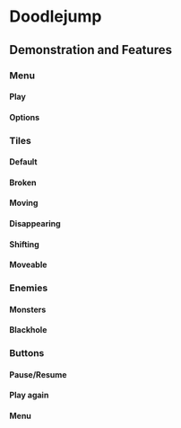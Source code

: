 # Doodlejump

## Demonstration and Features

### Menu

#### Play

#### Options

### Tiles

#### Default

#### Broken

#### Moving

#### Disappearing

#### Shifting

#### Moveable

### Enemies

#### Monsters

#### Blackhole

### Buttons

#### Pause/Resume

#### Play again

#### Menu



